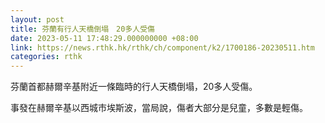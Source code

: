 ```yaml
---
layout: post
title: 芬蘭有行人天橋倒塌　20多人受傷
date: 2023-05-11 17:48:29.000000000 +08:00
link: https://news.rthk.hk/rthk/ch/component/k2/1700186-20230511.htm
categories: rthk
---
```


芬蘭首都赫爾辛基附近一條臨時的行人天橋倒塌，20多人受傷。

事發在赫爾辛基以西城市埃斯波，當局說，傷者大部分是兒童，多數是輕傷。
